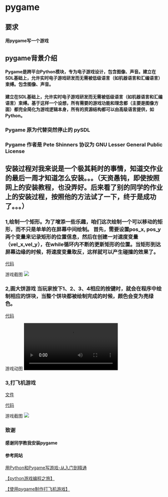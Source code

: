 # pygame

## 要求   
#### 用pygame写一个游戏

## pygame背景介绍

#### Pygame是跨平台Python模块，专为电子游戏设计，包含图像、声音。建立在SDL基础上，允许实时电子游戏研发而无需被低级语言（如机器语言和汇编语言）束缚。包含图像、声音。

#### 建立在SDL基础上，允许实时电子游戏研发而无需被低级语言（如机器语言和汇编语言）束缚。基于这样一个设想，所有需要的游戏功能和理念都（主要是图像方面）都完全简化为游戏逻辑本身，所有的资源结构都可以由高级语言提供，如Python。

### Pygame 原为代替突然停止的 pySDL

### Pygame 作者是 Pete Shinners 协议为 GNU Lesser General Public License

## 安装过程对我来说是一个极其耗时的事情，知道交作业的最后一周才知道怎么安装。。。（天资愚钝，即使按照网上的安装教程，也没弄好。后来看了别的同学的作业上的安装过程，按照他的方法试了一下，终于是成功了。。。）

### 1,绘制一个矩形。为了增添一些乐趣，咱们这次绘制一个可以移动的矩形，而不只是单单的在屏幕中间绘制。  首先，需要设置pos_x, pos_y 两个变量来记录矩形的位置信息，然后在创建一对速度变量（vel_x,vel_y），在while循环内不断的更新矩形的位置。当矩形到达屏幕边缘的时候，将速度变量取反，这样就可以产生碰撞的效果了。
[代码](https://github.com/zhangsheng999/1111/blob/master/%E6%96%B0%E5%BB%BA%E6%96%87%E6%9C%AC%E6%96%87%E6%A1%A3%20(2).txt)

游戏截图
![](http://images2015.cnblogs.com/blog/798142/201511/798142-20151115170154759-1135845346.png)


### 2,画大饼游戏     当玩家按下1、2、3、4相应的按键时，就会在程序中绘制相应的饼块，当整个饼块都被绘制完成的时候，颜色会变为亮绿色。

[代码](https://github.com/zhangsheng999/1111/blob/master/%E6%96%B0%E5%BB%BA%E6%96%87%E6%9C%AC%E6%96%87%E6%A1%A3%20(3).txt)

游戏动图
![](https://github.com/zhangsheng999/1111/blob/master/The%20Pie%20Game%20-%20Press%201%2C2%2C3%2C4%202017_11_19%2019_42_01%20(2).mp4)


### 3,打飞机游戏  
[文件](https://github.com/Kill-Console/PythonShootGame/tree/master/resources)

[代码](https://github.com/zhangsheng999/1111/blob/master/%E6%96%B0%E5%BB%BA%E6%96%87%E6%9C%AC%E6%96%87%E6%A1%A3.txt)

游戏截图
![](http://images.cnitblog.com/blog/459135/201309/26093310-1f163fee95714bafab1d773e13df384d.png)


### 致谢  
#### 感谢同学教我安装pygame
#### 参考网站

[用Python和Pygame写游戏-从入门到精通](https://eyehere.net/2011/python-pygame-novice-professional-1/)

[【python游戏编程之旅】](http://www.cnblogs.com/msxh/p/4966899.html)

[【使用pygame制作打飞机游戏】](http://www.cnblogs.com/dukeleo/p/3339780.html)
